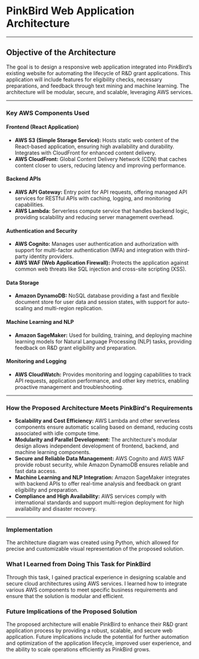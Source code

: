 # PinkBird Web Application Architecture

---

## Objective of the Architecture

The goal is to design a responsive web application integrated into PinkBird’s existing website for automating the lifecycle of R&D grant applications. This application will include features for eligibility checks, necessary preparations, and feedback through text mining and machine learning. The architecture will be modular, secure, and scalable, leveraging AWS services.

---

### Key AWS Components Used

#### Frontend (React Application)
- **AWS S3 (Simple Storage Service):** Hosts static web content of the React-based application, ensuring high availability and durability. Integrates with CloudFront for enhanced content delivery.
- **AWS CloudFront:** Global Content Delivery Network (CDN) that caches content closer to users, reducing latency and improving performance.

#### Backend APIs
- **AWS API Gateway:** Entry point for API requests, offering managed API services for RESTful APIs with caching, logging, and monitoring capabilities.
- **AWS Lambda:** Serverless compute service that handles backend logic, providing scalability and reducing server management overhead.

#### Authentication and Security
- **AWS Cognito:** Manages user authentication and authorization with support for multi-factor authentication (MFA) and integration with third-party identity providers.
- **AWS WAF (Web Application Firewall):** Protects the application against common web threats like SQL injection and cross-site scripting (XSS).

#### Data Storage
- **Amazon DynamoDB:** NoSQL database providing a fast and flexible document store for user data and session states, with support for auto-scaling and multi-region replication.

#### Machine Learning and NLP
- **Amazon SageMaker:** Used for building, training, and deploying machine learning models for Natural Language Processing (NLP) tasks, providing feedback on R&D grant eligibility and preparation.

#### Monitoring and Logging
- **AWS CloudWatch:** Provides monitoring and logging capabilities to track API requests, application performance, and other key metrics, enabling proactive management and troubleshooting.

---

### How the Proposed Architecture Meets PinkBird's Requirements

- **Scalability and Cost Efficiency:** AWS Lambda and other serverless components ensure automatic scaling based on demand, reducing costs associated with idle compute time.
- **Modularity and Parallel Development:** The architecture's modular design allows independent development of frontend, backend, and machine learning components.
- **Secure and Reliable Data Management:** AWS Cognito and AWS WAF provide robust security, while Amazon DynamoDB ensures reliable and fast data access.
- **Machine Learning and NLP Integration:** Amazon SageMaker integrates with backend APIs to offer real-time analysis and feedback on grant eligibility and preparation.
- **Compliance and High Availability:** AWS services comply with international standards and support multi-region deployment for high availability and disaster recovery.

---

### Implementation

The architecture diagram was created using Python, which allowed for precise and customizable visual representation of the proposed solution.

### What I Learned from Doing This Task for PinkBird

Through this task, I gained practical experience in designing scalable and secure cloud architectures using AWS services. I learned how to integrate various AWS components to meet specific business requirements and ensure that the solution is modular and efficient.

### Future Implications of the Proposed Solution

The proposed architecture will enable PinkBird to enhance their R&D grant application process by providing a robust, scalable, and secure web application. Future implications include the potential for further automation and optimization of the application lifecycle, improved user experience, and the ability to scale operations efficiently as PinkBird grows.
